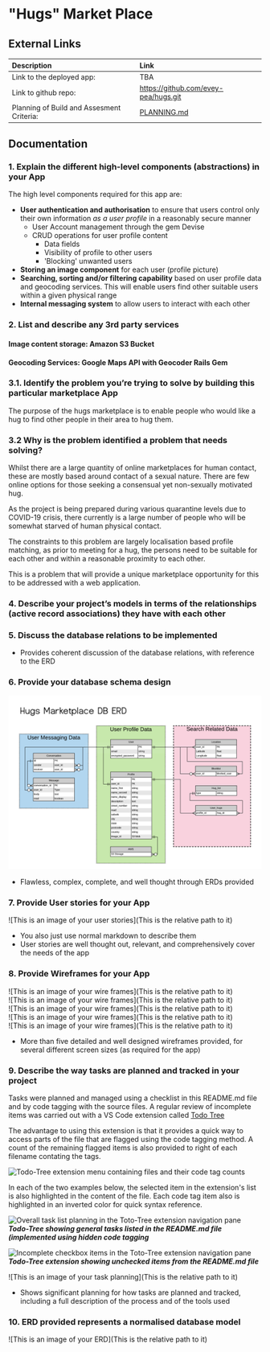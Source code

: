 # "Hugs" Market Place

## External Links

| Description                               | Link                                                                              |
| :---------------------------------------- | :-------------------------------------------------------------------------------- |
| Link to the deployed app:                 | TBA                                                                               |
| Link to github repo:                      | https://github.com/evey-pea/hugs.git                                              |
| Planning of Build and Assesment Criteria: | [PLANNING.md](https://github.com/evey-pea/rails-template/blob/master/PLANNING.md) |

## Documentation

### 1. Explain the different high-level components (abstractions) in your App

The high level components required for this app are:

- **User authentication and authorisation** to ensure that users control only their own information *as a user profile* in a reasonably secure manner
  - User Account management through the gem Devise
  - CRUD operations for user profile content  
      -  Data fields
      -  Visibility of profile to other users
      -  'Blocking' unwanted users
- **Storing an image component** for each user (profile picture)
- **Searching, sorting and/or filtering capability** based on user profile data and geocoding services. This will enable users find other suitable users within a given physical range
- **Internal messaging system** to allow users to interact with each other

### 2. List and describe any 3rd party services

#### Image content storage: Amazon S3 Bucket

<!-- #TODO Doc: Describe usage of S3 Bucket -->

#### Geocoding Services: Google Maps API with Geocoder Rails Gem

<!-- #TODO Doc: Describe usage of Google Maps API using Geocoder gem-->

### 3.1. Identify the problem you’re trying to solve by building this particular marketplace App

The purpose of the hugs marketplace is to enable people who would like a hug to find other people in their area to hug them.

### 3.2 Why is the problem identified a problem that needs solving?

Whilst there are a large quantity of online marketplaces for human contact, these are mostly based around contact of a sexual nature. There are few online options for those seeking a consensual yet non-sexually motivated hug.

As the project is being prepared during various quarantine levels due to COVID-19 crisis, there  currently is a large number of people who will be somewhat starved of human physical contact.

The constraints to this problem are largely localisation based profile matching, as prior to meeting for a hug, the persons need to be suitable for each other and within a reasonable proximity to each other.

This is a problem that will provide a unique marketplace opportunity for this to be addressed with a web application.

### 4. Describe your project’s models in terms of the relationships (active record associations) they have with each other

<!-- #TODO Doc: Complete discussion of the project’s models with an understanding of how its active record associations function -->


### 5. Discuss the database relations to be implemented


<!-- #TODO Doc: ERD Explanation -->
* Provides coherent discussion of the database relations, with reference to the ERD


### 6. Provide your database schema design

![Application database ERD](/docs/Hugs_DB_ERD.png)
<!-- #TODO ? Doc: DB Schema design (DBeaver output?) -->
* Flawless, complex, complete, and well thought through ERDs provided

### 7. Provide User stories for your App

<!-- #TODO Doc: 5 User Stories -->
![This is an image of your user stories](This is the relative path to it)

* You also just use normal markdown to describe them
* User stories are well thought out, relevant, and comprehensively cover the needs of the app

### 8. Provide Wireframes for your App

<!-- #TODO -Doc: 5 (min) Wireframes -->
![This is an image of your wire frames](This is the relative path to it)  
![This is an image of your wire frames](This is the relative path to it)  
![This is an image of your wire frames](This is the relative path to it)  
![This is an image of your wire frames](This is the relative path to it)  
![This is an image of your wire frames](This is the relative path to it)  

* More than five detailed and well designed wireframes provided, for several different screen sizes (as required for the app)

### 9. Describe the way tasks are planned and tracked in your project

Tasks were planned and managed using a checklist in this README.md file and by code tagging with the source files. A regular review of incomplete items was carried out with a VS Code extension called [Todo Tree](https://marketplace.visualstudio.com/items?itemName=Gruntfuggly.todo-tree&ssr=false#overview)

The advantage to using this extension is that it provides a quick way to access parts of the file that are flagged using the code tagging method. A count of the remaining flagged items is also provided to right of each filename contating the tags.

![Todo-Tree extension menu containing files and their code tag counts](/docs/todo-tree-03.png)  

In each of the two examples below, the selected item in the extension's list is also highlighted in the content of the file. Each code tag item also is highlighted in an inverted color for quick syntax reference.

![Overall task list planning in the Toto-Tree extension navigation pane](/docs/todo-tree-01.png)  
***Todo-Tree showing general tasks listed in the README.md file (implemented using hidden code tagging***


![Incomplete checkbox items in the Toto-Tree extension navigation pane](/docs/todo-tree-02.png)  
***Todo-Tree extension showing unchecked items from the README.md file***

![This is an image of your task planning](This is the relative path to it)  

* Shows significant planning for how tasks are planned and tracked, including a full description of the process and of the tools used

### 10. ERD provided represents a normalised database model

<!-- #TODO Doc: ERD DB Model with no duplication and ideal definition of entities-->
![This is an image of your ERD](This is the relative path to it)